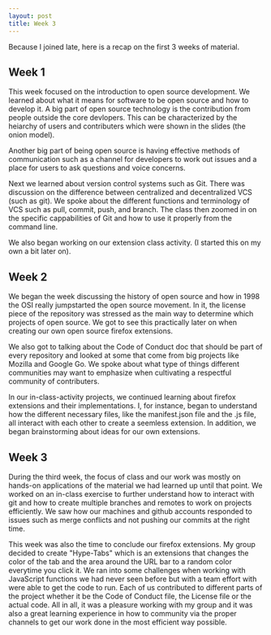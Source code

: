 ```yaml
---
layout: post
title: Week 3
---
```


Because I joined late, here is a recap on the first 3 weeks of material.
## Week 1

This week focused on the introduction to open source development. We learned about what it means for software to be open source and how to develop it. A big part of open source technology is the contribution from people outside the core devlopers. This can be characterized by the heiarchy of users and contributers which were shown in the slides (the onion model).

Another big part of being open source is having effective methods of communication such as a channel for developers to work out issues and a place for users to ask questions and voice concerns.

Next we learned about version control systems such as Git. There was discussion on the difference between centralized and decentralized VCS (such as git). We spoke about the different functions and terminology of VCS such as pull, commit, push, and branch. The class then zoomed in on the specific cappabilities of Git and how to use it properly from the command line.

We also began working on our extension class activity. (I started this on my own a bit later on).

## Week 2

We began the week discussing the history of open source and how in 1998 the OSI really jumpstarted the open source movement. In it, the license piece of the repository was stressed as the main way to determine which projects of open source. We got to see this practically later on when creating our own open source firefox extensions. 

We also got to talking about the Code of Conduct doc that should be part of every repository and looked at some that come from big projects like Mozilla and Google Go. We spoke about what type of things different communities may want to emphasize when cultivating a respectful community of contributers.

In our in-class-activity projects, we continued learning about firefox extensions and their implementations. I, for instance, began to understand how the different necessary files, like the manifest.json file and the .js file, all interact with each other to create a seemless extension. In addition, we began brainstorming about ideas for our own extensions.

## Week 3

During the third week, the focus of class and our work was mostly on hands-on applications of the material we had learned up until that point. We worked on an in-class exercise to further understand how to interact with git and how to create multiple branches and remotes to work on projects efficiently. We saw how our machines and github accounts responded to issues such as merge conflicts and not pushing our commits at the right time.

This week was also the time to conclude our firefox extensions. My group decided to create "Hype-Tabs" which is an extensions that changes the color of the tab and the area around the URL bar to a random color everytime you click it. We ran into some challenges when working with JavaScript functions we had never seen before but with a team effort with were able to get the code to run. Each of us contributed to different parts of the project whether it be the Code of Conduct file, the License file or the actual code. All in all, it was a pleasure working with my group and it was also a great learning experience in how to community via the proper channels to get our work done in the most efficient way possible. 







